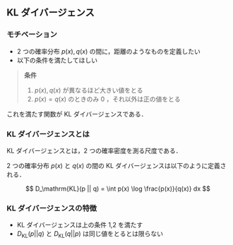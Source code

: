 ## KL ダイバージェンス

### モチベーション

- 2 つの確率分布 $p(x),q(x)$ の間に，距離のようなものを定義したい
- 以下の条件を満たしてほしい

> **条件**
>
> 1. $p(x), q(x)$ が異なるほど大きい値をとる
> 2. $p(x) = q(x)$ のときのみ $0$ ，それ以外は正の値をとる

これを満たす関数が KL ダイバージェンスである．

### KL ダイバージェンスとは

KL ダイバージェンスとは，2 つの確率密度を測る尺度である．

2 つの確率分布 $p(x)$ と $q(x)$ の間の KL ダイバージェンスは以下のように定義される．

$$
D_\mathrm{KL}(p || q) = \int p(x) \log \frac{p(x)}{q(x)} dx
$$

### KL ダイバージェンスの特徴

- KL ダイバージェンスは上の条件 1,2 を満たす
- $D_\mathrm{KL}(p||q)$ と $D_\mathrm{KL}(q||p)$ は同じ値をとるとは限らない
